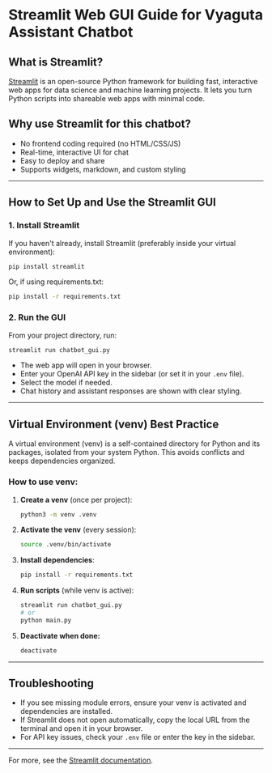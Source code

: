 # Streamlit Web GUI Guide for Vyaguta Assistant Chatbot

## What is Streamlit?

[Streamlit](https://streamlit.io/) is an open-source Python framework for building fast, interactive web apps for data science and machine learning projects. It lets you turn Python scripts into shareable web apps with minimal code.

## Why use Streamlit for this chatbot?

- No frontend coding required (no HTML/CSS/JS)
- Real-time, interactive UI for chat
- Easy to deploy and share
- Supports widgets, markdown, and custom styling

---

## How to Set Up and Use the Streamlit GUI

### 1. Install Streamlit

If you haven't already, install Streamlit (preferably inside your virtual environment):

```bash
pip install streamlit
```

Or, if using requirements.txt:

```bash
pip install -r requirements.txt
```

### 2. Run the GUI

From your project directory, run:

```bash
streamlit run chatbot_gui.py
```

- The web app will open in your browser.
- Enter your OpenAI API key in the sidebar (or set it in your `.env` file).
- Select the model if needed.
- Chat history and assistant responses are shown with clear styling.

---

## Virtual Environment (venv) Best Practice

A virtual environment (venv) is a self-contained directory for Python and its packages, isolated from your system Python. This avoids conflicts and keeps dependencies organized.

### How to use venv:

1. **Create a venv** (once per project):
   ```bash
   python3 -m venv .venv
   ```
2. **Activate the venv** (every session):
   ```bash
   source .venv/bin/activate
   ```
3. **Install dependencies**:
   ```bash
   pip install -r requirements.txt
   ```
4. **Run scripts** (while venv is active):
   ```bash
   streamlit run chatbot_gui.py
   # or
   python main.py
   ```
5. **Deactivate when done:**
   ```bash
   deactivate
   ```

---

## Troubleshooting

- If you see missing module errors, ensure your venv is activated and dependencies are installed.
- If Streamlit does not open automatically, copy the local URL from the terminal and open it in your browser.
- For API key issues, check your `.env` file or enter the key in the sidebar.

---

For more, see the [Streamlit documentation](https://docs.streamlit.io/).
